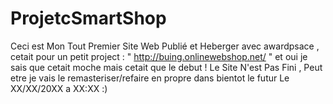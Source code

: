 # ProjetcSmartShop
Ceci est Mon Tout Premier Site Web Publié et Heberger avec awardpsace , cetait pour un petit project : " http://buing.onlinewebshop.net/   " et oui je sais que cetait moche mais cetait que le debut ! 
Le Site N'est Pas Fini , Peut etre je vais le remasteriser/refaire en propre dans bientot le futur Le XX/XX/20XX a XX:XX :) 
